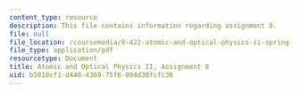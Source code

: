 ```yaml
---
content_type: resource
description: This file contains information regarding assignment 8.
file: null
file_location: /coursemedia/8-422-atomic-and-optical-physics-ii-spring-2013/b5010cf1d440436975f6094d30fcfc36_MIT8_422S13_hw8.pdf
file_type: application/pdf
resourcetype: Document
title: Atomic and Optical Physics II, Assignment 8
uid: b5010cf1-d440-4369-75f6-094d30fcfc36
---
```

